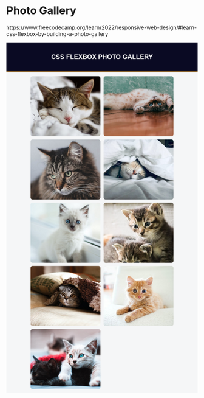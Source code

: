 <h1>Photo Gallery</h1>
<p>https://www.freecodecamp.org/learn/2022/responsive-web-design/#learn-css-flexbox-by-building-a-photo-gallery</p>
<img src="https://github.com/mika0798/Road_to_Fullstack/blob/main/freecodecamp.org/Responsive%20Web%20Design/Photo%20Gallery/Screenshot%20photo-gallery.png">
